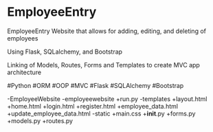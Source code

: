 # EmployeeEntry
EmployeeEntry Website that allows for adding, editing, and deleting of employees


Using Flask, SQLalchemy, and Bootstrap

Linking of Models, Routes, Forms and Templates to create MVC app architecture

#Python
#ORM
#OOP
#MVC
#Flask
#SQLAlchemy
#Bootstrap

-EmployeeWebsite
  -employeewebsite
  +run.py
    -templates
      +layout.html
      +home.html
      +login.html
      +register.html
      +employee_data.html
      +update_employee_data.html
    -static
      +main.css
    +__init__.py
    +forms.py
    +models.py
    +routes.py
